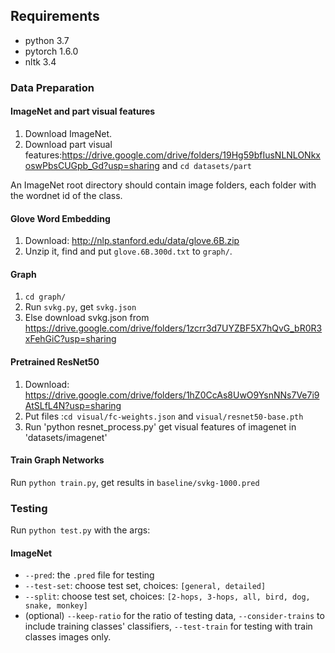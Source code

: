 ## Requirements

* python 3.7
* pytorch 1.6.0
* nltk 3.4

### Data Preparation
#### ImageNet and part visual features 

1. Download ImageNet.
2. Download part visual features:https://drive.google.com/drive/folders/19Hg59bfIusNLNLONkxoswPbsCUGpb_Gd?usp=sharing and  `cd datasets/part`

An ImageNet root directory should contain image folders, each folder with the wordnet id of the class.

#### Glove Word Embedding
1. Download: http://nlp.stanford.edu/data/glove.6B.zip
2. Unzip it, find and put `glove.6B.300d.txt` to `graph/`.

#### Graph
1. `cd graph/`
2. Run `svkg.py`, get `svkg.json`
3. Else download svkg.json from https://drive.google.com/drive/folders/1zcrr3d7UYZBF5X7hQvG_bR0R3xFehGiC?usp=sharing

#### Pretrained ResNet50
1. Download: https://drive.google.com/drive/folders/1hZ0CcAs8UwO9YsnNNs7Ve7i9AtSLfL4N?usp=sharing
2. Put files :`cd visual/fc-weights.json` and `visual/resnet50-base.pth`
3. Run 'python resnet_process.py' get visual features of imagenet in 'datasets/imagenet'

#### Train Graph Networks
Run `python train.py`, get results in `baseline/svkg-1000.pred`

### Testing
Run `python test.py` with the args:

#### ImageNet
* `--pred`: the `.pred` file for testing
* `--test-set`: choose test set, choices: `[general, detailed]`
* `--split`: choose test set, choices: `[2-hops, 3-hops, all, bird, dog, snake, monkey]`
* (optional) `--keep-ratio` for the ratio of testing data, `--consider-trains` to include training classes' classifiers, `--test-train` for testing with train classes images only.


